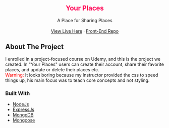 <div align="center">
  <h2 align="center" style="color:#f05">Your Places</h2>
  <p align="center">
    A Place for Sharing Places
    <br />
    <br />
    <a href="https://your-places.netlify.app/">View Live Here</a>
    ·
    <a href="https://github.com/Abhijeet199/your-places">Front-End Repo</a>
  </p>
</div>


<!-- ABOUT THE PROJECT -->
## About The Project

I enrolled in a project-focused course on Udemy, and this is the project we created. In "Your Places" users can create their account, share their favorite places, and update or delete their places etc. <br />
<span style="color: red">Warning:</span> It looks boring because my Instructor provided the css to speed things up, his main focus was to teach core concepts and not styling.

### Built With
* [NodeJs](https://nodejs.org/)
* [ExpressJs](https://expressjs.com/)
* [MongoDB](https://www.mongodb.com/)
* [Mongoose](https://mongoosejs.com/)
